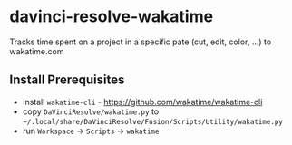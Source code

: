# davinci-resolve-wakatime

Tracks time spent on a project in a specific pate (cut, edit, color, ...) to wakatime.com

## Install Prerequisites

- install `wakatime-cli` - https://github.com/wakatime/wakatime-cli
- copy `DaVinciResolve/wakatime.py` to `~/.local/share/DaVinciResolve/Fusion/Scripts/Utility/wakatime.py`
- run `Workspace` -> `Scripts` -> `wakatime`

